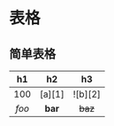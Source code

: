 
# 表格

## 简单表格

|   h1  |    h2   |    h3   |
|:-----:|:-------:|:-------:|
| 100   | [a][1]  | ![b][2] |
| *foo* | **bar** | ~~baz~~ |